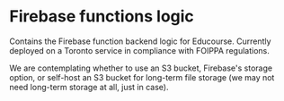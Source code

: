 # Firebase functions logic

Contains the Firebase function backend logic for Educourse. Currently deployed on a Toronto service in compliance with FOIPPA regulations.

We are contemplating whether to use an S3 bucket, Firebase's storage option, or self-host an S3 bucket for long-term file storage (we may not need long-term storage at all, just in case).
